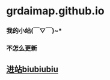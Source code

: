 # grdaimap.github.io

### 我的小站(￣▽￣)~*

### 不怎么更新

## **[进站biubiubiu](https://grdaimap.github.io/)**

